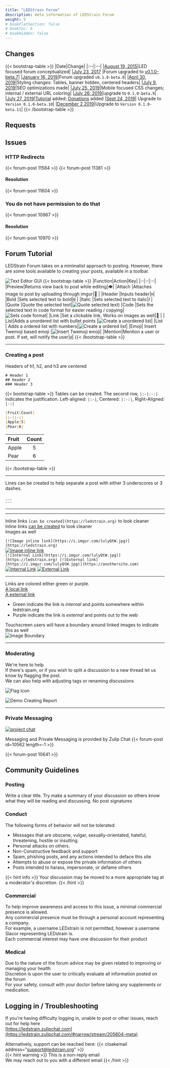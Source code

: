 ```yaml
---
title: "LEDStrain Forum"
description: meta information of LEDStrain Forum
weight: 5
# bookFlatSection: false
# bookToc: 6
# bookHidden: false
---
```

## Changes

{{< bootstrap-table >}}
|Date|Change|
|:--|:--|
|[August 19, 2015](https://discussions.apple.com/thread/1677617?answerId=28757594022#28757594022)|LED focused forum conceptualized|
|[July 23, 2017](https://ledstrain.org/d/151-forum-changes/8) |Forum upgraded to [v0.1.0-beta.7](https://github.com/flarum/core/releases/tag/v0.1.0-beta.7)|
|[January 16, 2019](https://ledstrain.org/d/151/12)|Forum upgraded `v0.1.0-beta.8`|
|[April 30, 2019](https://ledstrain.org/d/151/18)|Styling changes: Tables, banner hidden, centered headers|
|[July 9, 2019](https://ledstrain.org/d/151/19)|SEO optimizations made|
|[July 25, 2019](https://ledstrain.org/d/151/20)|Mobile focused CSS changes; internal / external URL coloring|
|[July 26, 2019](https://ledstrain.org/d/151/23)|upgrade to `0.1.0-beta.9`|
|[July 27, 2019](https://ledstrain.org/d/151/24)|[Tutorial](https://ledstrain.org/d/715-forum-tutorial) added; [Donations](https://donorbox.org/ledstrain) added
|[Sept 24, 2019](https://ledstrain.zulipchat.com/#narrow/stream/205604-meta/topic/Forum.20Update.20-.20Version.200.2E1.2E0-beta.2E10)| Upgrade to `Version 0.1.0-beta.10`|
|[December 2 2019](https://ledstrain.org/d/151-forum-changes/28)|Upgrade to `Version 0.1.0-beta.11`|
{{< /bootstrap-table >}}

## Requests


## Issues

### HTTP Redirects
{{< forum-post 11584 >}}
{{< forum-post 11381 >}}

#### Resolution
{{< forum-post 11604 >}}

### You do not have permission to do that
{{< forum-post 10967 >}}

#### Resolution
{{< forum-post 10970 >}}


## Forum Tutorial

LEDStrain Forum takes on a minimalist approach to posting. 
However, there are some tools available to creating your posts, available in a toolbar.

![Text Editor GUI](https://i.imgur.com/dlwc0rb.png)
{{< bootstrap-table >}}
|Function|Action|Key|
|:-|:-|:-:|
|Preview|Returns view back to post while editing|👁️|
|Attach  |Attaches image to post by uploading through imgur|📄 |
|Header |Inputs header|`H`|
|Bold      |Sets selected text to bold|`B` |
|Italic     |Sets selected text to italic|*I* |
|Quote  |Quote the selected text|![Quote selected text](https://i.imgur.com/BzpSSWN.png))
|Code    |Sets the selected text in code format for easier reading / copying|![Sets code format](https://i.imgur.com/0CqPOS1.png)|
|Link      |Set a clickable link. Works on images as well|🔗 |
| List|Adds a unordered list with bullet points |![Create a unordered list](https://i.imgur.com/hzBVWTi.png)|
|List | Adds a ordered list with numbers|![Create a ordered list](https://i.imgur.com/E5Xr5jI.png)|
|Emoji| Insert Twemoji based emoji |![Insert Twemoji emoji](https://i.imgur.com/uc1rQXD.png)|
|Mention|Mention a user or post. If set, will notify the user|`@`|
{{< /bootstrap-table >}}







___

### Creating a post

Headers of h1, h2, and h3 are centered

```
# Header 1
## Header 2
### Header 3
```

{{< bootstrap-table >}}
Tables can be created.
The second row, `|:-|:-:|` indicates the justification. Left-aligned: `|:-|`, Centered: `|:-:|`, Right-Aligned: `|-:|`
```markdown
|Fruit|Count|
|:-|:-:|
|Apple|5|
|Pear|6|
```
|Fruit|Count|
|:-|:-:|
|Apple|5|
|Pear|6|
{{< /bootstrap-table >}}
___

Lines can be created to help separate a post with either 3 underscores or 3 dashes.
```
___
---
```
___
---
Inline links `[can be created](https://ledstrain.org)` to look cleaner  
Inline links [can be created](https://ledstrain.org) to look cleaner  
Images as well  

`[![Image inline link](https://i.imgur.com/lulyQtW.jpg)](https://ledstrain.org)`  
[![Image inline link](https://i.imgur.com/lulyQtW.jpg)](https://ledstrain.org)  
`[![Internal Link](https://i.imgur.com/lulyQtW.jpg)](https://ledstrain.org) [![External link](https://i.imgur.com/lulyQtW.jpg)](https://anothersite.com)`  
[![Internal Link](https://i.imgur.com/lulyQtW.jpg)](https://ledstrain.org) [![External Link](https://i.imgur.com/lulyQtW.jpg)](https://anothersite.com)  

___
Links are colored either green or purple.  
[A local link](https://ledstrain.org)  
[A external link](https://testsite.tld)  
* Green indicate the link is *internal* and points somewhere within ledstrain.org  
* Purple indicate the link is *external* and points out to the web  

Touchscreen users will have a boundary around linked images to indicate this as well  
![Image Boundary](https://i.imgur.com/Rr1mvRN.png)  

___

### Moderating

We're here to help  
If there's spam, or if you wish to split a discussion to a new thread let us know by flagging the post.  
We can also help with adjusting tags or renaming discussions   

![Flag Icon](https://i.imgur.com/MN2mqZv.png)

![Demo Creating Report](https://i.imgur.com/8ohnLnY.gif)

___ 

### Private Messaging
[![project chat](https://img.shields.io/badge/zulip-join_chat-brightgreen.svg)](https://ledstrain.zulipchat.com)

Messaging and Private Messaging is provided by Zulip Chat
{{< forum-post id=10562 length=-1 >}}

{{< forum-post 10641 >}}

## Community Guidelines

### Posting

Write a clear title. Try make a summary of your discussion so others know what they will be reading and discussing. No post signatures

### Conduct

The following forms of behavior will not be tolerated:  

* Messages that are obscene, vulgar, sexually-orientated, hateful, threatening, hostile or insulting.  
* Personal attacks on others.  
* Non-Constructive feedback and support
* Spam, phishing posts, and any actions intended to deface this site  
* Attempts to abuse or expose the private information of others  
* Posts intended to harass, impersonate, or defame others  

{{< hint info >}}
Your discussion may be moved to a more appropriate tag at a moderator's discretion.
{{< /hint >}}

### Commercial

To help improve awareness and access to this issue, a minimal commercial presence is allowed.\
Any commercial presence must be through a personal account representing a company.\
For example, a username LEDstrain is not permitted, however a username Slacor representing LEDstrain is.\
Each commercial interest may have one discussion for their product  

### Medical

Due to the nature of the forum advice may be given related to improving or managing your health\
Discretion is upon the user to critically evaluate all information posted on the forum\
For your safety, consult with your doctor before taking any supplements or medication.  

## Logging in / Troubleshooting

If you're having difficulty logging in, unable to post or other issues, reach out for help here\
[https://ledstrain.zulipchat.com](https://ledstrain.zulipchat.com/#narrow/stream/205604-meta)

Alternatively, support can be reached here: {{< cloakemail address="support@ledstrain.org" >}}\
{{< hint warning >}} 
This is a non-reply email\
We may reach out to you with a different email 
{{< /hint >}}
